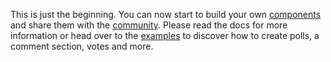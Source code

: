 This is just the beginning. You can now start to build your own
[components](/components) and share them with the [community](/community). Please
read the docs for more information or head over to the [examples](/examples) to discover how to create polls, a comment section, votes and more.